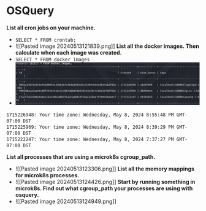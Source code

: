 # OSQuery


**List all cron jobs on your machine.**
- `SELECT * FROM crontab;`
- ![[Pasted image 20240513121839.png]]
**List all the docker images. Then calculate when each image was created.**  
- `SELECT * FROM docker_images`
- ![diagram](../osquery.png)
```
1715226948: Your time zone: Wednesday, May 8, 2024 8:55:48 PM GMT-07:00 DST 
1715225969: Your time zone: Wednesday, May 8, 2024 8:39:29 PM GMT-07:00 DST 
1715222247: Your time zone: Wednesday, May 8, 2024 7:37:27 PM GMT-07:00 DST
```

**List all processes that are using a microk8s cgroup_path.**  
- ![[Pasted image 20240513123306.png]]
**List all the memory mappings for microk8s processes.**
- ![[Pasted image 20240513124426.png]]
**Start by running something in microk8s. Find out what cgroup_path your processes are using with osquery.**
- ![[Pasted image 20240513124949.png]]
